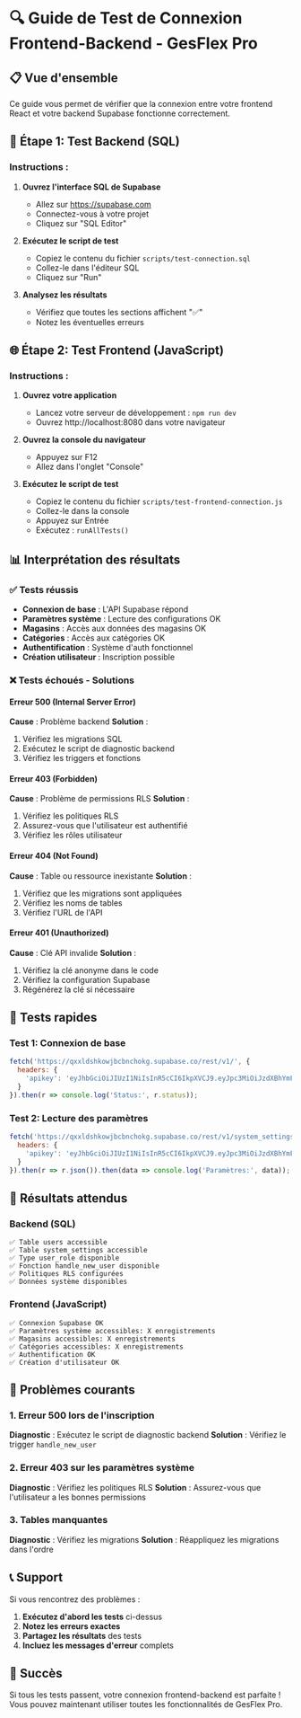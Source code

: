 # 🔍 Guide de Test de Connexion Frontend-Backend - GesFlex Pro

## 📋 Vue d'ensemble

Ce guide vous permet de vérifier que la connexion entre votre frontend React et votre backend Supabase fonctionne correctement.

## 🚀 Étape 1: Test Backend (SQL)

### Instructions :
1. **Ouvrez l'interface SQL de Supabase**
   - Allez sur https://supabase.com
   - Connectez-vous à votre projet
   - Cliquez sur "SQL Editor"

2. **Exécutez le script de test**
   - Copiez le contenu du fichier `scripts/test-connection.sql`
   - Collez-le dans l'éditeur SQL
   - Cliquez sur "Run"

3. **Analysez les résultats**
   - Vérifiez que toutes les sections affichent "✅"
   - Notez les éventuelles erreurs

## 🌐 Étape 2: Test Frontend (JavaScript)

### Instructions :
1. **Ouvrez votre application**
   - Lancez votre serveur de développement : `npm run dev`
   - Ouvrez http://localhost:8080 dans votre navigateur

2. **Ouvrez la console du navigateur**
   - Appuyez sur F12
   - Allez dans l'onglet "Console"

3. **Exécutez le script de test**
   - Copiez le contenu du fichier `scripts/test-frontend-connection.js`
   - Collez-le dans la console
   - Appuyez sur Entrée
   - Exécutez : `runAllTests()`

## 📊 Interprétation des résultats

### ✅ Tests réussis
- **Connexion de base** : L'API Supabase répond
- **Paramètres système** : Lecture des configurations OK
- **Magasins** : Accès aux données des magasins OK
- **Catégories** : Accès aux catégories OK
- **Authentification** : Système d'auth fonctionnel
- **Création utilisateur** : Inscription possible

### ❌ Tests échoués - Solutions

#### Erreur 500 (Internal Server Error)
**Cause** : Problème backend
**Solution** :
1. Vérifiez les migrations SQL
2. Exécutez le script de diagnostic backend
3. Vérifiez les triggers et fonctions

#### Erreur 403 (Forbidden)
**Cause** : Problème de permissions RLS
**Solution** :
1. Vérifiez les politiques RLS
2. Assurez-vous que l'utilisateur est authentifié
3. Vérifiez les rôles utilisateur

#### Erreur 404 (Not Found)
**Cause** : Table ou ressource inexistante
**Solution** :
1. Vérifiez que les migrations sont appliquées
2. Vérifiez les noms de tables
3. Vérifiez l'URL de l'API

#### Erreur 401 (Unauthorized)
**Cause** : Clé API invalide
**Solution** :
1. Vérifiez la clé anonyme dans le code
2. Vérifiez la configuration Supabase
3. Régénérez la clé si nécessaire

## 🔧 Tests rapides

### Test 1: Connexion de base
```javascript
fetch('https://qxxldshkowjbcbnchokg.supabase.co/rest/v1/', {
  headers: {
    'apikey': 'eyJhbGciOiJIUzI1NiIsInR5cCI6IkpXVCJ9.eyJpc3MiOiJzdXBhYmFzZSIsInJlZiI6InF4eGxkc2hrb3dqYmNibmNob2tnIiwicm9sZSI6ImFub24iLCJpYXQiOjE3NTQxMzc3OTYsImV4cCI6MjA2OTcxMzc5Nn0.jdaXmCVgpLoYcc-GlMNR9da8rISDNDPs1AKhS1G1ujQ'
  }
}).then(r => console.log('Status:', r.status));
```

### Test 2: Lecture des paramètres
```javascript
fetch('https://qxxldshkowjbcbnchokg.supabase.co/rest/v1/system_settings?select=*', {
  headers: {
    'apikey': 'eyJhbGciOiJIUzI1NiIsInR5cCI6IkpXVCJ9.eyJpc3MiOiJzdXBhYmFzZSIsInJlZiI6InF4eGxkc2hrb3dqYmNibmNob2tnIiwicm9sZSI6ImFub24iLCJpYXQiOjE3NTQxMzc3OTYsImV4cCI6MjA2OTcxMzc5Nn0.jdaXmCVgpLoYcc-GlMNR9da8rISDNDPs1AKhS1G1ujQ'
  }
}).then(r => r.json()).then(data => console.log('Paramètres:', data));
```

## 🎯 Résultats attendus

### Backend (SQL)
```
✅ Table users accessible
✅ Table system_settings accessible
✅ Type user_role disponible
✅ Fonction handle_new_user disponible
✅ Politiques RLS configurées
✅ Données système disponibles
```

### Frontend (JavaScript)
```
✅ Connexion Supabase OK
✅ Paramètres système accessibles: X enregistrements
✅ Magasins accessibles: X enregistrements
✅ Catégories accessibles: X enregistrements
✅ Authentification OK
✅ Création d'utilisateur OK
```

## 🚨 Problèmes courants

### 1. Erreur 500 lors de l'inscription
**Diagnostic** : Exécutez le script de diagnostic backend
**Solution** : Vérifiez le trigger `handle_new_user`

### 2. Erreur 403 sur les paramètres système
**Diagnostic** : Vérifiez les politiques RLS
**Solution** : Assurez-vous que l'utilisateur a les bonnes permissions

### 3. Tables manquantes
**Diagnostic** : Vérifiez les migrations
**Solution** : Réappliquez les migrations dans l'ordre

## 📞 Support

Si vous rencontrez des problèmes :
1. **Exécutez d'abord les tests** ci-dessus
2. **Notez les erreurs exactes**
3. **Partagez les résultats** des tests
4. **Incluez les messages d'erreur** complets

## 🎉 Succès

Si tous les tests passent, votre connexion frontend-backend est parfaite ! Vous pouvez maintenant utiliser toutes les fonctionnalités de GesFlex Pro. 